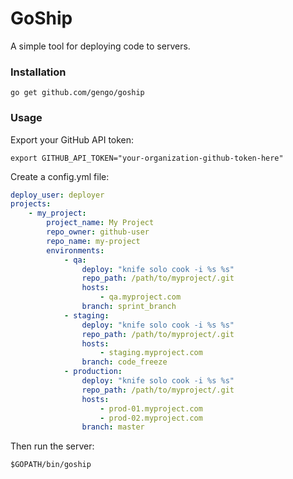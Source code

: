 # GoShip

A simple tool for deploying code to servers.

### Installation

    go get github.com/gengo/goship

### Usage

Export your GitHub API token:

    export GITHUB_API_TOKEN="your-organization-github-token-here"

Create a config.yml file:

```yaml
deploy_user: deployer
projects:
    - my_project:
        project_name: My Project
        repo_owner: github-user
        repo_name: my-project
        environments:
            - qa: 
                deploy: "knife solo cook -i %s %s"
                repo_path: /path/to/myproject/.git
                hosts:
                    - qa.myproject.com
                branch: sprint_branch
            - staging:
                deploy: "knife solo cook -i %s %s"
                repo_path: /path/to/myproject/.git
                hosts:
                    - staging.myproject.com
                branch: code_freeze
            - production:
                deploy: "knife solo cook -i %s %s"
                repo_path: /path/to/myproject/.git
                hosts:
                    - prod-01.myproject.com
                    - prod-02.myproject.com
                branch: master
```

Then run the server:

```shell
$GOPATH/bin/goship
```
